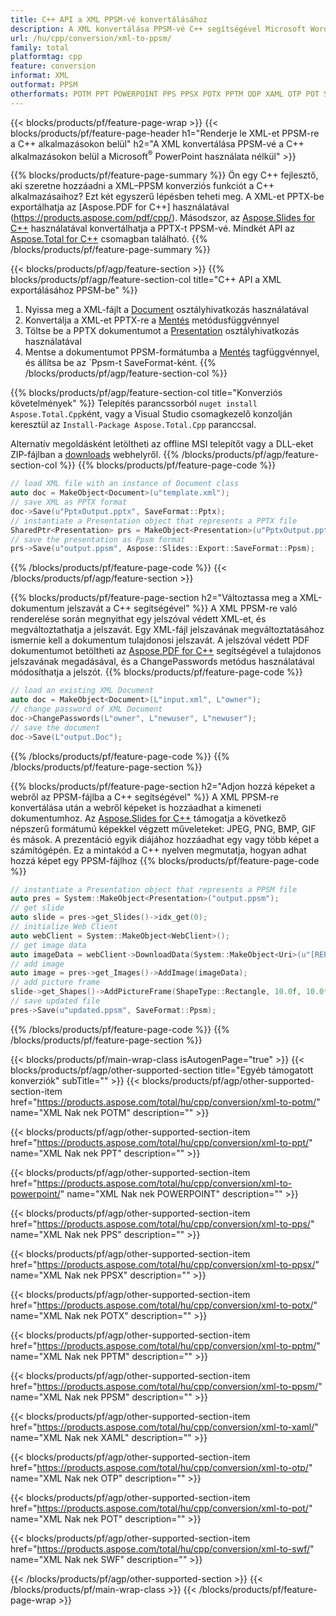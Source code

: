 ```yaml
---
title: C++ API a XML PPSM-vé konvertálásához
description: A XML konvertálása PPSM-vé C++ segítségével Microsoft Word vagy Adobe Acrobat Reader használata nélkül
url: /hu/cpp/conversion/xml-to-ppsm/
family: total
platformtag: cpp
feature: conversion
informat: XML
outformat: PPSM
otherformats: POTM PPT POWERPOINT PPS PPSX POTX PPTM ODP XAML OTP POT SWF
---
```

{{< blocks/products/pf/feature-page-wrap >}}
{{< blocks/products/pf/feature-page-header h1="Renderje le XML-et PPSM-re a C++ alkalmazásokon belül" h2="A XML konvertálása PPSM-vé a C++ alkalmazásokon belül a Microsoft<sup>&reg;</sup> PowerPoint használata nélkül" >}}

{{% blocks/products/pf/feature-page-summary %}}
Ön egy C++ fejlesztő, aki szeretne hozzáadni a XML–PPSM konverziós funkciót a C++ alkalmazásaihoz? Ezt két egyszerű lépésben teheti meg. A XML-et PPTX-be exportálhatja az [Aspose.PDF for C++] használatával (https://products.aspose.com/pdf/cpp/). Másodszor, az [Aspose.Slides for C++](https://products.aspose.com/slides/cpp/) használatával konvertálhatja a PPTX-t PPSM-vé. Mindkét API az [Aspose.Total for C++](https://products.aspose.com/total/cpp/) csomagban található. 
{{% /blocks/products/pf/feature-page-summary  %}}

{{< blocks/products/pf/agp/feature-section >}}
{{% blocks/products/pf/agp/feature-section-col title="C++ API a XML exportálásához PPSM-be" %}}
1. Nyissa meg a XML-fájlt a [Document](https://reference.aspose.com/pdf/cpp/class/aspose.pdf.document) osztályhivatkozás használatával
2. Konvertálja a XML-et PPTX-re a [Mentés](https://reference.aspose.com/pdf/cpp/class/aspose.pdf.document#a0184df207563187be7df37b8dbe443f6) metódusfüggvénnyel
3. Töltse be a PPTX dokumentumot a [Presentation](https://reference.aspose.com/slides/cpp/class/aspose.slides.presentation) osztályhivatkozás használatával
4. Mentse a dokumentumot PPSM-formátumba a [Mentés](https://reference.aspose.com/slides/cpp/class/aspose.slides.presentation#afcd59ec697bf05c10f78c3869de2ec9e) tagfüggvénnyel, és állítsa be az `Ppsm-t SaveFormat-ként.
{{% /blocks/products/pf/agp/feature-section-col %}}

{{% blocks/products/pf/agp/feature-section-col title="Konverziós követelmények" %}}
Telepítés parancssorból ```nuget install Aspose.Total.Cpp```ként, vagy a Visual Studio csomagkezelő konzolján keresztül az ```Install-Package Aspose.Total.Cpp``` paranccsal.

Alternatív megoldásként letöltheti az offline MSI telepítőt vagy a DLL-eket ZIP-fájlban a [downloads](https://downloads.aspose.com/total/cpp) webhelyről.
{{% /blocks/products/pf/agp/feature-section-col %}}
{{% blocks/products/pf/feature-page-code %}}

```cpp
// load XML file with an instance of Document class
auto doc = MakeObject<Document>(u"template.xml");
// save XML as PPTX format 
doc->Save(u"PptxOutput.pptx", SaveFormat::Pptx);
// instantiate a Presentation object that represents a PPTX file
SharedPtr<Presentation> prs = MakeObject<Presentation>(u"PptxOutput.pptx");
// save the presentation as Ppsm format
prs->Save(u"output.ppsm", Aspose::Slides::Export::SaveFormat::Ppsm);  
```

{{% /blocks/products/pf/feature-page-code %}}
{{< /blocks/products/pf/agp/feature-section >}}

{{% blocks/products/pf/feature-page-section  h2="Változtassa meg a XML-dokumentum jelszavát a C++ segítségével" %}}
A XML PPSM-re való renderelése során megnyithat egy jelszóval védett XML-et, és megváltoztathatja a jelszavát. Egy XML-fájl jelszavának megváltoztatásához ismernie kell a dokumentum tulajdonosi jelszavát. A jelszóval védett PDF dokumentumot betöltheti az [Aspose.PDF for C++](https://products.aspose.com/pdf/cpp/) segítségével a tulajdonos jelszavának megadásával, és a ChangePasswords metódus használatával módosíthatja a jelszót.
{{% blocks/products/pf/feature-page-code %}}

```cpp
// load an existing XML Document
auto doc = MakeObject<Document>(L"input.xml", L"owner");
// change password of XML Document
doc->ChangePasswords(L"owner", L"newuser", L"newuser");
// save the document
doc->Save(L"output.Doc");
```
{{% /blocks/products/pf/feature-page-code  %}}
{{% /blocks/products/pf/feature-page-section %}}

{{% blocks/products/pf/feature-page-section  h2="Adjon hozzá képeket a webről az PPSM-fájlba a C++ segítségével" %}}
A XML PPSM-re konvertálása után a webről képeket is hozzáadhat a kimeneti dokumentumhoz. Az [Aspose.Slides for C++](https://products.aspose.com/slides/cpp/) támogatja a következő népszerű formátumú képekkel végzett műveleteket: JPEG, PNG, BMP, GIF és mások. A prezentáció egyik diájához hozzáadhat egy vagy több képet a számítógépén. Ez a mintakód a C++ nyelven megmutatja, hogyan adhat hozzá képet egy PPSM-fájlhoz
{{% blocks/products/pf/feature-page-code %}}

```cpp
// instantiate a Presentation object that represents a PPSM file
auto pres = System::MakeObject<Presentation>("output.ppsm");
// get slide
auto slide = pres->get_Slides()->idx_get(0);
// initialize Web Client    
auto webClient = System::MakeObject<WebClient>();
// get image data
auto imageData = webClient->DownloadData(System::MakeObject<Uri>(u"[REPLACE WITH URL]"));
// add image
auto image = pres->get_Images()->AddImage(imageData);
// add picture frame
slide->get_Shapes()->AddPictureFrame(ShapeType::Rectangle, 10.0f, 10.0f, 100.0f, 100.0f, image);
// save updated file
pres->Save(u"updated.ppsm", SaveFormat::Ppsm);
```
{{% /blocks/products/pf/feature-page-code  %}}
{{% /blocks/products/pf/feature-page-section %}}

{{< blocks/products/pf/main-wrap-class isAutogenPage="true" >}}
{{< blocks/products/pf/agp/other-supported-section title="Egyéb támogatott konverziók" subTitle="" >}}
{{< blocks/products/pf/agp/other-supported-section-item href="https://products.aspose.com/total/hu/cpp/conversion/xml-to-potm/" name="XML Nak nek POTM" description="" >}}

{{< blocks/products/pf/agp/other-supported-section-item href="https://products.aspose.com/total/hu/cpp/conversion/xml-to-ppt/" name="XML Nak nek PPT" description="" >}}

{{< blocks/products/pf/agp/other-supported-section-item href="https://products.aspose.com/total/hu/cpp/conversion/xml-to-powerpoint/" name="XML Nak nek POWERPOINT" description="" >}}

{{< blocks/products/pf/agp/other-supported-section-item href="https://products.aspose.com/total/hu/cpp/conversion/xml-to-pps/" name="XML Nak nek PPS" description="" >}}

{{< blocks/products/pf/agp/other-supported-section-item href="https://products.aspose.com/total/hu/cpp/conversion/xml-to-ppsx/" name="XML Nak nek PPSX" description="" >}}

{{< blocks/products/pf/agp/other-supported-section-item href="https://products.aspose.com/total/hu/cpp/conversion/xml-to-potx/" name="XML Nak nek POTX" description="" >}}

{{< blocks/products/pf/agp/other-supported-section-item href="https://products.aspose.com/total/hu/cpp/conversion/xml-to-pptm/" name="XML Nak nek PPTM" description="" >}}

{{< blocks/products/pf/agp/other-supported-section-item href="https://products.aspose.com/total/hu/cpp/conversion/xml-to-ppsm/" name="XML Nak nek PPSM" description="" >}}

{{< blocks/products/pf/agp/other-supported-section-item href="https://products.aspose.com/total/hu/cpp/conversion/xml-to-xaml/" name="XML Nak nek XAML" description="" >}}

{{< blocks/products/pf/agp/other-supported-section-item href="https://products.aspose.com/total/hu/cpp/conversion/xml-to-otp/" name="XML Nak nek OTP" description="" >}}

{{< blocks/products/pf/agp/other-supported-section-item href="https://products.aspose.com/total/hu/cpp/conversion/xml-to-pot/" name="XML Nak nek POT" description="" >}}

{{< blocks/products/pf/agp/other-supported-section-item href="https://products.aspose.com/total/hu/cpp/conversion/xml-to-swf/" name="XML Nak nek SWF" description="" >}}


{{< /blocks/products/pf/agp/other-supported-section >}}
{{< /blocks/products/pf/main-wrap-class >}}
{{< /blocks/products/pf/feature-page-wrap >}}